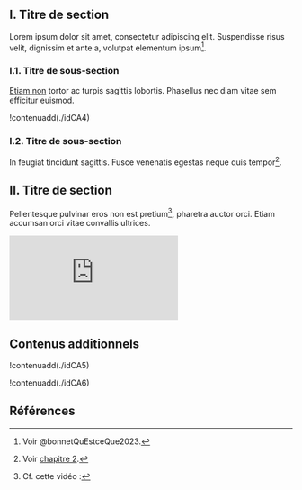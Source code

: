 <!--insérer ci-dessous le texte en markdown du chapitre 1-->

## I. Titre de section


Lorem ipsum dolor sit amet, consectetur adipiscing elit. Suspendisse risus velit, dignissim et ante a, volutpat elementum ipsum[^1].

### I.1. Titre de sous-section

[Etiam non](#monancre) tortor ac turpis sagittis lobortis. Phasellus nec diam vitae sem efficitur euismod.

!contenuadd(./idCA4)

<!-- pour insérer un contenu additionnel dans le corps du texte-->

### I.2. Titre de sous-section

In feugiat tincidunt sagittis. Fusce venenatis egestas neque quis tempor[^2].


## II. Titre de section

Pellentesque pulvinar eros non est pretium[^3], pharetra auctor orci. Etiam accumsan orci vitae convallis ultrices.





[^1]: Voir @bonnetQuEstceQue2023.

[^2]: Voir [chapitre 2](chapitre2.html).

[^3]: Cf. cette vidéo&nbsp;:    
   <iframe src="https://www.youtube.com/embed/GI2GuRaD1hU?si=JaekRNgO2dwRYRl5" title="Stylo: un éditeur sémantique pour les humanités" frameborder="0" allow="accelerometer; autoplay; clipboard-write; encrypted-media; gyroscope; picture-in-picture; web-share" allowfullscreen></iframe>


## Contenus additionnels

<!-- si pas de CA, supprimer le titre de niveaux 2 -->

!contenuadd(./idCA5)

!contenuadd(./idCA6)


## Références

<!-- C'est ici que s'afficheront les références bibliographiques du fichier introduction.bib dans le html-->
